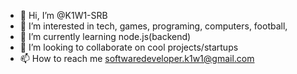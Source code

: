 - 👋 Hi, I’m @K1W1-SRB
- 👀 I’m interested in tech, games, programing, computers, football, 
- 🌱 I’m currently learning node.js(backend)
- 💞️ I’m looking to collaborate on cool projects/startups
- 📫 How to reach me softwaredeveloper.k1w1@gmail.com

<!---
K1W1-SRB/K1W1-SRB is a ✨ special ✨ repository because its `README.md` (this file) appears on your GitHub profile.
You can click the Preview link to take a look at your changes.
--->
